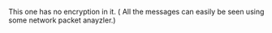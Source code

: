 This one has no encryption in it. ( All the messages can easily be seen using some network packet anayzler.)
